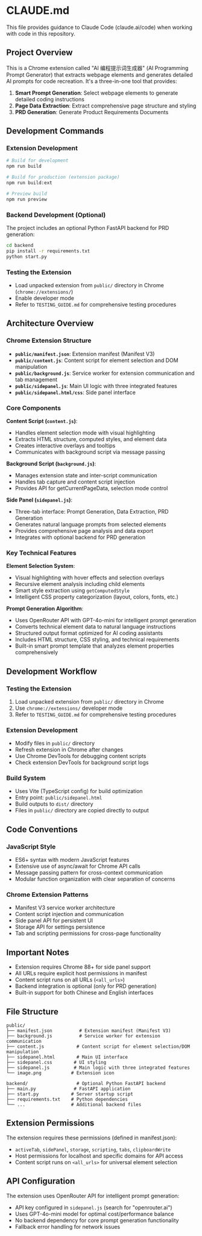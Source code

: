 # CLAUDE.md

This file provides guidance to Claude Code (claude.ai/code) when working with code in this repository.

## Project Overview

This is a Chrome extension called "AI 编程提示词生成器" (AI Programming Prompt Generator) that extracts webpage elements and generates detailed AI prompts for code recreation. It's a three-in-one tool that provides:

1. **Smart Prompt Generation**: Select webpage elements to generate detailed coding instructions
2. **Page Data Extraction**: Extract comprehensive page structure and styling  
3. **PRD Generation**: Generate Product Requirements Documents

## Development Commands

### Extension Development
```bash
# Build for development
npm run build

# Build for production (extension package)
npm run build:ext

# Preview build
npm run preview
```

### Backend Development (Optional)
The project includes an optional Python FastAPI backend for PRD generation:

```bash
cd backend
pip install -r requirements.txt
python start.py
```

### Testing the Extension
- Load unpacked extension from `public/` directory in Chrome (`chrome://extensions/`)
- Enable developer mode
- Refer to `TESTING_GUIDE.md` for comprehensive testing procedures

## Architecture Overview

### Chrome Extension Structure
- **`public/manifest.json`**: Extension manifest (Manifest V3)
- **`public/content.js`**: Content script for element selection and DOM manipulation
- **`public/background.js`**: Service worker for extension communication and tab management
- **`public/sidepanel.js`**: Main UI logic with three integrated features
- **`public/sidepanel.html/css`**: Side panel interface

### Core Components

**Content Script (`content.js`)**:
- Handles element selection mode with visual highlighting
- Extracts HTML structure, computed styles, and element data
- Creates interactive overlays and tooltips
- Communicates with background script via message passing

**Background Script (`background.js`)**:
- Manages extension state and inter-script communication
- Handles tab capture and content script injection
- Provides API for getCurrentPageData, selection mode control

**Side Panel (`sidepanel.js`)**:
- Three-tab interface: Prompt Generation, Data Extraction, PRD Generation  
- Generates natural language prompts from selected elements
- Provides comprehensive page analysis and data export
- Integrates with optional backend for PRD generation

### Key Technical Features

**Element Selection System**:
- Visual highlighting with hover effects and selection overlays
- Recursive element analysis including child elements
- Smart style extraction using `getComputedStyle`
- Intelligent CSS property categorization (layout, colors, fonts, etc.)

**Prompt Generation Algorithm**:
- Uses OpenRouter API with GPT-4o-mini for intelligent prompt generation
- Converts technical element data to natural language instructions  
- Structured output format optimized for AI coding assistants
- Includes HTML structure, CSS styling, and technical requirements
- Built-in smart prompt template that analyzes element properties comprehensively

## Development Workflow

### Testing the Extension
1. Load unpacked extension from `public/` directory in Chrome
2. Use `chrome://extensions/` developer mode
3. Refer to `TESTING_GUIDE.md` for comprehensive testing procedures

### Extension Development
- Modify files in `public/` directory
- Refresh extension in Chrome after changes
- Use Chrome DevTools for debugging content scripts
- Check extension DevTools for background script logs

### Build System
- Uses Vite (TypeScript config) for build optimization
- Entry point: `public/sidepanel.html`
- Build outputs to `dist/` directory
- Files in `public/` directory are copied directly to output

## Code Conventions

### JavaScript Style
- ES6+ syntax with modern JavaScript features
- Extensive use of async/await for Chrome API calls
- Message passing pattern for cross-context communication
- Modular function organization with clear separation of concerns

### Chrome Extension Patterns
- Manifest V3 service worker architecture  
- Content script injection and communication
- Side panel API for persistent UI
- Storage API for settings persistence
- Tab and scripting permissions for cross-page functionality

## Important Notes

- Extension requires Chrome 88+ for side panel support
- All URLs require explicit host permissions in manifest
- Content script runs on all URLs (`<all_urls>`)
- Backend integration is optional (only for PRD generation)
- Built-in support for both Chinese and English interfaces

## File Structure

```
public/
├── manifest.json          # Extension manifest (Manifest V3)
├── background.js          # Service worker for extension communication
├── content.js            # Content script for element selection/DOM manipulation
├── sidepanel.html        # Main UI interface
├── sidepanel.css        # UI styling
├── sidepanel.js         # Main logic with three integrated features
└── image.png           # Extension icon

backend/                  # Optional Python FastAPI backend
├── main.py              # FastAPI application
├── start.py            # Server startup script
├── requirements.txt    # Python dependencies
└── ...                 # Additional backend files
```

## Extension Permissions

The extension requires these permissions (defined in manifest.json):
- `activeTab`, `sidePanel`, `storage`, `scripting`, `tabs`, `clipboardWrite`
- Host permissions for localhost and specific domains for API access
- Content script runs on `<all_urls>` for universal element selection

## API Configuration

The extension uses OpenRouter API for intelligent prompt generation:
- API key configured in `sidepanel.js` (search for "openrouter.ai")
- Uses GPT-4o-mini model for optimal cost/performance balance
- No backend dependency for core prompt generation functionality
- Fallback error handling for network issues